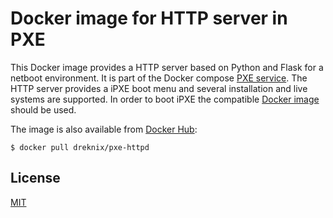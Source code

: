 # Docker image for HTTP server in PXE

This Docker image provides a HTTP server based on Python and Flask for a
netboot environment. It is part of the Docker compose
[PXE service](https://github.com/dreknix/docker-compose-pxe). The HTTP server
provides a iPXE boot menu and several installation and live systems are
supported. In order to boot iPXE the compatible
[Docker image](https://github.com/dreknix/docker-image-pxe-tftpd) should be
used.

The image is also available from
[Docker Hub](https://hub.docker.com/r/dreknix/pxe-httpd):

```console
$ docker pull dreknix/pxe-httpd
```

## License

[MIT](https://github.com/dreknix/docker-image-pxe-httpd/blob/main/LICENSE)
